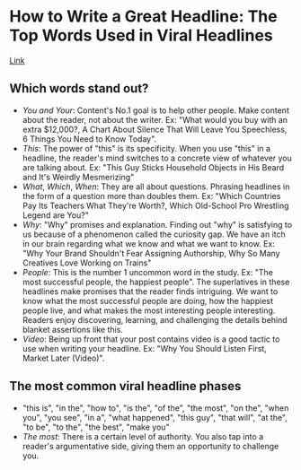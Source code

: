 # How to Write a Great Headline: The Top Words Used in Viral Headlines
[Link](http://blog.bufferapp.com/the-most-popular-words-in-most-viral-headlines?)

## Which words stand out?
- *You and Your*: Content's No.1 goal is to help other people. Make content about the reader, not about the writer. Ex: "What would you buy with an extra $12,000?, A Chart About Silence That Will Leave You Speechless, 6 Things You Need to Know Today".
- *This*: The power of "this" is its specificity. When you use "this" in a headline, the reader's mind switches to a concrete view of whatever you are talking about. Ex: "This Guy Sticks Household Objects in His Beard and It's Weirdly Mesmerizing"
- *What*, *Which*, *When*: They are all about questions. Phrasing headlines in the form of a question more than doubles them. Ex: "Which Countries Pay Its Teachers What They're Worth?, Which Old-School Pro Wrestling Legend are You?"
- *Why*: "Why" promises and explanation. Finding out "why" is satisfying to us because of a phenomenon called the curiosity gap. We have an itch in our brain regarding what we know and what we want to know. Ex: "Why Your Brand Shouldn't Fear Assigning Authorship, Why So Many Creatives Love Working on Trains"
- *People*: This is the number 1 uncommon word in the study. Ex: "The most successful people, the happiest people". The superlatives in these headlines make promises that the reader finds intriguing. We want to know what the most successful people are doing, how the happiest people live, and what makes the most interesting people interesting. Readers enjoy discovering, learning, and challenging the details behind blanket assertions like this.
- *Video*: Being up front that your post contains video is a good tactic to use when writing your headline. Ex: "Why You Should Listen First, Market Later (Video)".

## The most common viral headline phases
- "this is", "in the", "how to", "is the", "of the", "the most", "on the", "when you", "you see", "in a", "what happened", "this guy", "that will", "at the", "to be", "to the", "the best", "make you"
- *The most*: There is a certain level of authority. You also tap into a reader's argumentative side, giving them an opportunity to challenge you.
